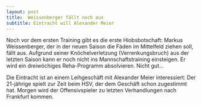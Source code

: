 ```yaml
---
layout: post
title:  Weissenberger fällt noch aus
subtitle: Eintracht will Alexander Meier
---
```


Noch vor dem ersten Training gibt es die erste Hiobsbotschaft: Markus Weissenberger, der in der neuen Saison die Fäden im Mittelfeld ziehen soll, fällt aus. Aufgrund seiner Knöchelverletzung (Verrenkungsbruch) aus der letzten Saison kann er noch nicht ins Mannschaftstraining einsteigen. Er wird ein dreiwöchiges Reha-Programm absolvieren. Nicht gut...

Die Eintracht ist an einem Leihgeschäft mit Alexander Meier interessiert: Der 21-jährige spielt zur Zeit beim HSV, der dem Geschäft schon zugestimmt hat. Morgen wird der Offensivspieler zu letzten Verhandlungen nach Frankfurt kommen.
